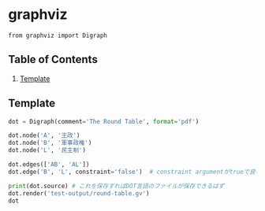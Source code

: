 # graphviz
`from graphviz import Digraph`

## Table of Contents
1. [Template](#template)

## Template
```python
dot = Digraph(comment='The Round Table', format='pdf')

dot.node('A', '王政')
dot.node('B', '軍事政権')
dot.node('L', '民主制')

dot.edges(['AB', 'AL'])
dot.edge('B', 'L', constraint='false')  # constraint argumentがtrueで良いなら、上のedgesにまとめてOK

print(dot.source) # これを保存すればDOT言語のファイルが保存できるはず
dot.render('test-output/round-table.gv')
dot
```
